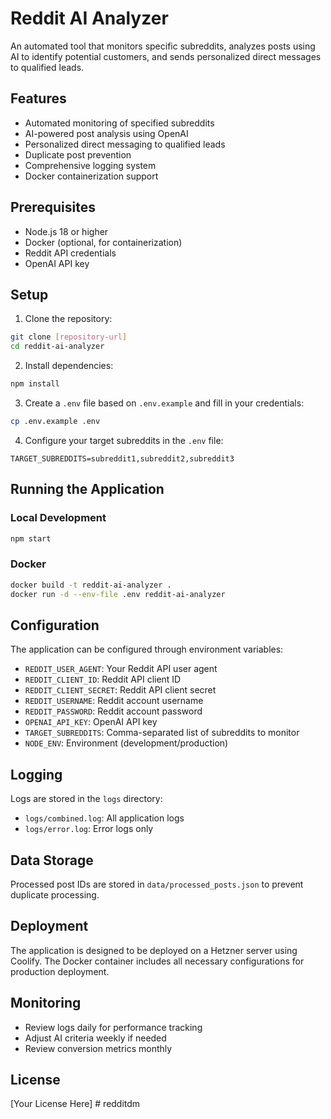 # Reddit AI Analyzer

An automated tool that monitors specific subreddits, analyzes posts using AI to identify potential customers, and sends personalized direct messages to qualified leads.

## Features

- Automated monitoring of specified subreddits
- AI-powered post analysis using OpenAI
- Personalized direct messaging to qualified leads
- Duplicate post prevention
- Comprehensive logging system
- Docker containerization support

## Prerequisites

- Node.js 18 or higher
- Docker (optional, for containerization)
- Reddit API credentials
- OpenAI API key

## Setup

1. Clone the repository:
```bash
git clone [repository-url]
cd reddit-ai-analyzer
```

2. Install dependencies:
```bash
npm install
```

3. Create a `.env` file based on `.env.example` and fill in your credentials:
```bash
cp .env.example .env
```

4. Configure your target subreddits in the `.env` file:
```
TARGET_SUBREDDITS=subreddit1,subreddit2,subreddit3
```

## Running the Application

### Local Development
```bash
npm start
```

### Docker
```bash
docker build -t reddit-ai-analyzer .
docker run -d --env-file .env reddit-ai-analyzer
```

## Configuration

The application can be configured through environment variables:

- `REDDIT_USER_AGENT`: Your Reddit API user agent
- `REDDIT_CLIENT_ID`: Reddit API client ID
- `REDDIT_CLIENT_SECRET`: Reddit API client secret
- `REDDIT_USERNAME`: Reddit account username
- `REDDIT_PASSWORD`: Reddit account password
- `OPENAI_API_KEY`: OpenAI API key
- `TARGET_SUBREDDITS`: Comma-separated list of subreddits to monitor
- `NODE_ENV`: Environment (development/production)

## Logging

Logs are stored in the `logs` directory:
- `logs/combined.log`: All application logs
- `logs/error.log`: Error logs only

## Data Storage

Processed post IDs are stored in `data/processed_posts.json` to prevent duplicate processing.

## Deployment

The application is designed to be deployed on a Hetzner server using Coolify. The Docker container includes all necessary configurations for production deployment.

## Monitoring

- Review logs daily for performance tracking
- Adjust AI criteria weekly if needed
- Review conversion metrics monthly

## License

[Your License Here] # redditdm

